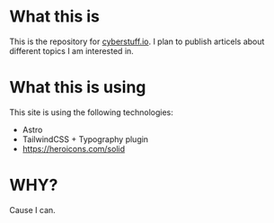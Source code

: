 # What this is

This is the repository for [cyberstuff.io](https://cyberstuff.io). I plan to publish articels about different topics I am interested in.

# What this is using

This site is using the following technologies:
- Astro
- TailwindCSS + Typography plugin
- https://heroicons.com/solid

# WHY?
 Cause I can.